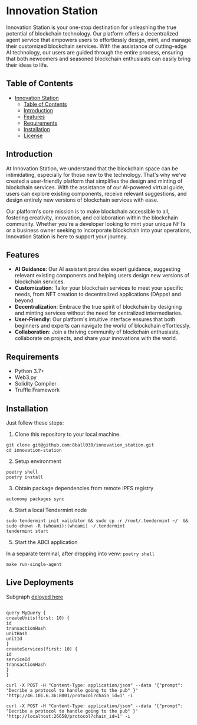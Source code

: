 # Innovation Station

Innovation Station is your one-stop destination for unleashing the true potential of blockchain technology. Our platform offers a decentralized agent service that empowers users to effortlessly design, mint, and manage their customized blockchain services. With the assistance of cutting-edge AI technology, our users are guided through the entire process, ensuring that both newcomers and seasoned blockchain enthusiasts can easily bring their ideas to life.

## Table of Contents

- [Innovation Station](#innovation-station)
  - [Table of Contents](#table-of-contents)
  - [Introduction](#introduction)
  - [Features](#features)
  - [Requirements](#requirements)
  - [Installation](#installation)
  - [License](#license)

## Introduction

At Innovation Station, we understand that the blockchain space can be intimidating, especially for those new to the technology. That's why we've created a user-friendly platform that simplifies the design and minting of blockchain services. With the assistance of our AI-powered virtual guide, users can explore existing components, receive relevant suggestions, and design entirely new versions of blockchain services with ease.

Our platform's core mission is to make blockchain accessible to all, fostering creativity, innovation, and collaboration within the blockchain community. Whether you're a developer looking to mint your unique NFTs or a business owner seeking to incorporate blockchain into your operations, Innovation Station is here to support your journey.

## Features

- **AI Guidance**: Our AI assistant provides expert guidance, suggesting relevant existing components and helping users design new versions of blockchain services.
- **Customization**: Tailor your blockchain services to meet your specific needs, from NFT creation to decentralized applications (DApps) and beyond.
- **Decentralization**: Embrace the true spirit of blockchain by designing and minting services without the need for centralized intermediaries.
- **User-Friendly**: Our platform's intuitive interface ensures that both beginners and experts can navigate the world of blockchain effortlessly.
- **Collaboration**: Join a thriving community of blockchain enthusiasts, collaborate on projects, and share your innovations with the world.

## Requirements

- Python 3.7+
- Web3.py
- Solidity Compiler
- Truffle Framework

## Installation

Just follow these steps:

1. Clone this repository to your local machine.

```shell
git clone git@github.com:8ball030/innovation_station.git
cd innovation-station
```

2. Setup environment
```shell
poetry shell
poetry install
```

3. Obtain package dependencies from remote IPFS registry
```shell
autonomy packages sync
```

4. Start a local Tendermint node

```shell
sudo tendermint init validator && sudo cp -r /root/.tendermint ~/  && sudo chown -R (whoami):(whoami) ~/.tendermint
tendermint start
```

5. Start the ABCI application

In a separate terminal, after dropping into venv: `poetry shell`

```shell
make run-single-agent
```


## Live Deployments

Subgraph [deloyed here](https://api.studio.thegraph.com/proxy/48202/asdad/v0.0.1/graphql?query=%0A++++%23%0A++++%23+Welcome+to+The+GraphiQL%0A++++%23%0A++++%23+GraphiQL+is+an+in-browser+tool+for+writing%2C+validating%2C+and%0A++++%23+testing+GraphQL+queries.%0A++++%23%0A++++%23+Type+queries+into+this+side+of+the+screen%2C+and+you+will+see+intelligent%0A++++%23+typeaheads+aware+of+the+current+GraphQL+type+schema+and+live+syntax+and%0A++++%23+validation+errors+highlighted+within+the+text.%0A++++%23%0A++++%23+GraphQL+queries+typically+start+with+a+%22%7B%22+character.+Lines+that+start%0A++++%23+with+a+%23+are+ignored.%0A++++%23%0A++++%23+An+example+GraphQL+query+might+look+like%3A%0A++++%23%0A++++%23+++++%7B%0A++++%23+++++++field%28arg%3A+%22value%22%29+%7B%0A++++%23+++++++++subField%0A++++%23+++++++%7D%0A++++%23+++++%7D%0A++++%23%0A++++%23+Keyboard+shortcuts%3A%0A++++%23%0A++++%23++Prettify+Query%3A++Shift-Ctrl-P+%28or+press+the+prettify+button+above%29%0A++++%23%0A++++%23+++++Merge+Query%3A++Shift-Ctrl-M+%28or+press+the+merge+button+above%29%0A++++%23%0A++++%23+++++++Run+Query%3A++Ctrl-Enter+%28or+press+the+play+button+above%29%0A++++%23%0A++++%23+++Auto+Complete%3A++Ctrl-Space+%28or+just+start+typing%29%0A++++%23%0A++)


```graphql

query MyQuery {
createUnits(first: 10) {
id
transactionHash
unitHash
unitId
}
createServices(first: 10) {
id
serviceId
transactionHash
}
}
```

```shell
curl -X POST -H "Content-Type: application/json" --data '{"prompt": "Decribe a protocol to handle going to the pub" }' 'http://46.101.6.36:8001/protocol?chain_id=1' -i
```

```shell
curl -X POST -H "Content-Type: application/json" --data '{"prompt": "Decribe a protocol to handle going to the pub" }' 'http://localhost:26658/protocol?chain_id=1' -i
```
